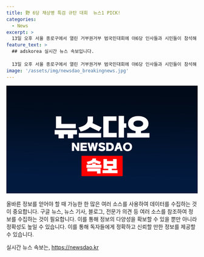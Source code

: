 ```yaml
---
title: 野 6당 채상병 특검 규탄 대회  뉴스1 PICK!
categories:
  - News
excerpt: >
  13일 오후 서울 종로구에서 열린 거부권거부 범국민대회에 야6당 인사들과 시민들이 참석해 해병대원 특검법을 비판하고, 대통령 탄핵 가능성을 언급했다. 민주당 등 야권은 대규모 규탄대회를 개최하며 대통령의 거부권 행사를 비판하고, 김건희 여사의 당무 개입 의혹을 강조했다. 특히 이재명 전 대표와 박찬대 대표 직무대행이 참석하며 발언을 펼치는 가운데 시민들은 구호를 외치며 행진에 참여했다.
feature_text: >
  ## adskorea 실시간 뉴스 속보입니다.

  13일 오후 서울 종로구에서 열린 거부권거부 범국민대회에 야6당 인사들과 시민들이 참석해 해병대원 특검법을 비판하고, 대통령 탄핵 가능성을 언급했다. 민주당 등 야권은 대규모 규탄대회를 개최하며 대통령의 거부권 행사를 비판하고, 김건희 여사의 당무 개입 의혹을 강조했다. 특히 이재명 전 대표와 박찬대 대표 직무대행이 참석하며 발언을 펼치는 가운데 시민들은 구호를 외치며 행진에 참여했다.
image: '/assets/img/newsdao_breakingnews.jpg'
---
```


<p><img src="/assets/img/newsdao_breakingnews.jpg" alt="adskorea 속보" /></p>

<p>올바른 정보를 얻어야 할 때 가능한 한 많은 여러 소스를 사용하여 데이터를 수집하는 것이 중요합니다. 구글 뉴스, 뉴스 기사, 블로그, 전문가 의견 등 여러 소스를 참조하여 정보를 수집하는 것이 필요합니다. 이를 통해 정보의 다양성을 확보할 수 있을 뿐만 아니라 정확성도 높일 수 있습니다. 이를 통해 독자들에게 정확하고 신뢰할 만한 정보를 제공할 수 있습니다.</p>
실시간 뉴스 속보는, <a href="https://newsdao.kr" rel="dofollow">https://newsdao.kr</a>


